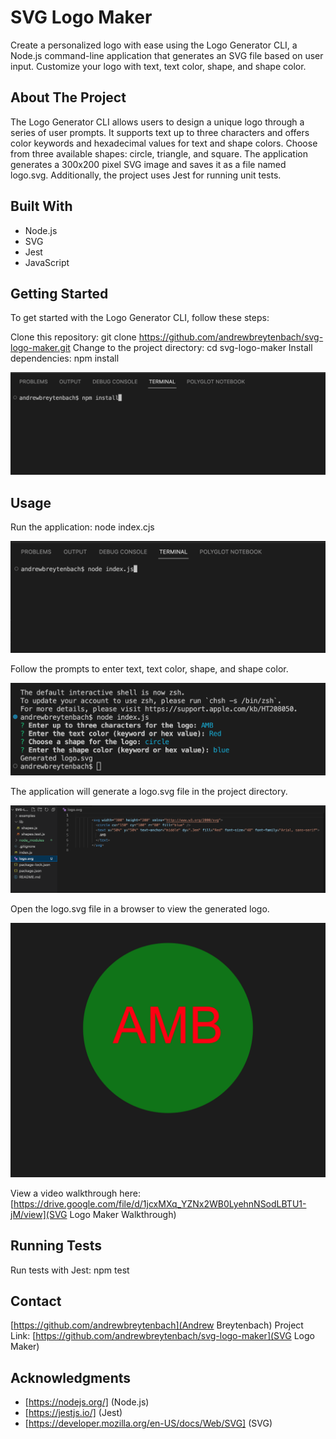 # SVG Logo Maker

Create a personalized logo with ease using the Logo Generator CLI, a Node.js command-line application that generates an SVG file based on user input. Customize your logo with text, text color, shape, and shape color.

## About The Project
The Logo Generator CLI allows users to design a unique logo through a series of user prompts. It supports text up to three characters and offers color keywords and hexadecimal values for text and shape colors. Choose from three available shapes: circle, triangle, and square. The application generates a 300x200 pixel SVG image and saves it as a file named logo.svg. Additionally, the project uses Jest for running unit tests.

## Built With
* Node.js
* SVG
* Jest
* JavaScript

## Getting Started
To get started with the Logo Generator CLI, follow these steps:

Clone this repository: git clone https://github.com/andrewbreytenbach/svg-logo-maker.git
Change to the project directory: cd svg-logo-maker
Install dependencies: npm install

![Install](/images/install.png "Install")

## Usage
Run the application: node index.cjs

![Index.js](/images/index.png "Run Index.cjs")

Follow the prompts to enter text, text color, shape, and shape color.

![Prompts](/images/prompts.png "Prompts")

The application will generate a logo.svg file in the project directory.

![Logo File](/images/logo-file.png "Logo File")

Open the logo.svg file in a browser to view the generated logo.

![SVG Logo](/images/preview.png "SVG Logo")

View a video walkthrough here: [https://drive.google.com/file/d/1jcxMXq_YZNx2WB0LyehnNSodLBTU1-jM/view](SVG Logo Maker Walkthrough)

## Running Tests
Run tests with Jest: npm test

## Contact
[https://github.com/andrewbreytenbach](Andrew Breytenbach)
Project Link: [https://github.com/andrewbreytenbach/svg-logo-maker](SVG Logo Maker)

## Acknowledgments
* [https://nodejs.org/] (Node.js)
* [https://jestjs.io/] (Jest)
* [https://developer.mozilla.org/en-US/docs/Web/SVG] (SVG)
